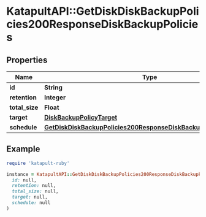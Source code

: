 # KatapultAPI::GetDiskDiskBackupPolicies200ResponseDiskBackupPolicies

## Properties

| Name | Type | Description | Notes |
| ---- | ---- | ----------- | ----- |
| **id** | **String** |  | [optional] |
| **retention** | **Integer** |  | [optional] |
| **total_size** | **Float** |  | [optional] |
| **target** | [**DiskBackupPolicyTarget**](DiskBackupPolicyTarget.md) |  | [optional] |
| **schedule** | [**GetDiskDiskBackupPolicies200ResponseDiskBackupPoliciesSchedule**](GetDiskDiskBackupPolicies200ResponseDiskBackupPoliciesSchedule.md) |  | [optional] |

## Example

```ruby
require 'katapult-ruby'

instance = KatapultAPI::GetDiskDiskBackupPolicies200ResponseDiskBackupPolicies.new(
  id: null,
  retention: null,
  total_size: null,
  target: null,
  schedule: null
)
```

